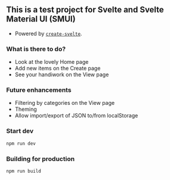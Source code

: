 ## This is a test project for Svelte and Svelte Material UI (SMUI)

* Powered by [`create-svelte`](https://github.com/sveltejs/kit/tree/master/packages/create-svelte).

### What is there to do?
* Look at the lovely Home page
* Add new items on the Create page
* See your handiwork on the View page

### Future enhancements
* Filtering by categories on the View page
* Theming
* Allow import/export of JSON to/from localStorage 

### Start dev
```bash
npm run dev
```

### Building for production
```bash
npm run build
```